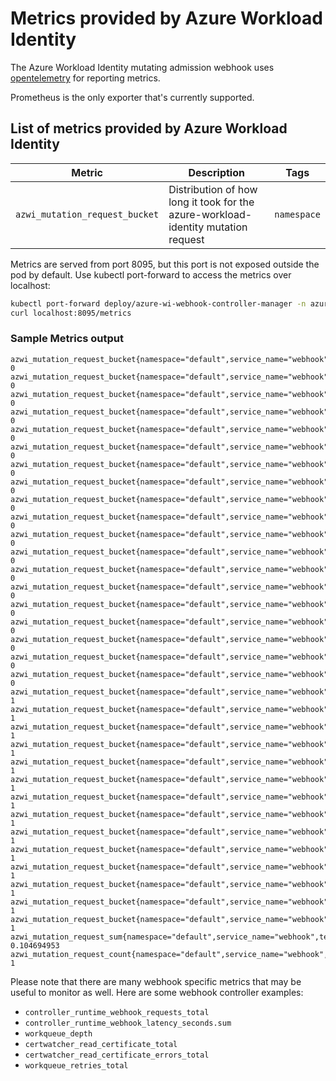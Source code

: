 # Metrics provided by Azure Workload Identity

The Azure Workload Identity mutating admission webhook uses [opentelemetry](https://opentelemetry.io/) for reporting metrics.

Prometheus is the only exporter that's currently supported.

## List of metrics provided by Azure Workload Identity

| Metric                         | Description                                                                       | Tags        |
| ------------------------------ | --------------------------------------------------------------------------------- | ----------- |
| `azwi_mutation_request_bucket` | Distribution of how long it took for the azure-workload-identity mutation request | `namespace` |

Metrics are served from port 8095, but this port is not exposed outside the pod by default. Use kubectl port-forward to access the metrics over localhost:

```bash
kubectl port-forward deploy/azure-wi-webhook-controller-manager -n azure-workload-identity-system 8095:8095 &
curl localhost:8095/metrics
```

### Sample Metrics output

```shell
azwi_mutation_request_bucket{namespace="default",service_name="webhook",telemetry_sdk_language="go",telemetry_sdk_name="opentelemetry",telemetry_sdk_version="0.20.0",le="0.001"} 0
azwi_mutation_request_bucket{namespace="default",service_name="webhook",telemetry_sdk_language="go",telemetry_sdk_name="opentelemetry",telemetry_sdk_version="0.20.0",le="0.002"} 0
azwi_mutation_request_bucket{namespace="default",service_name="webhook",telemetry_sdk_language="go",telemetry_sdk_name="opentelemetry",telemetry_sdk_version="0.20.0",le="0.003"} 0
azwi_mutation_request_bucket{namespace="default",service_name="webhook",telemetry_sdk_language="go",telemetry_sdk_name="opentelemetry",telemetry_sdk_version="0.20.0",le="0.004"} 0
azwi_mutation_request_bucket{namespace="default",service_name="webhook",telemetry_sdk_language="go",telemetry_sdk_name="opentelemetry",telemetry_sdk_version="0.20.0",le="0.005"} 0
azwi_mutation_request_bucket{namespace="default",service_name="webhook",telemetry_sdk_language="go",telemetry_sdk_name="opentelemetry",telemetry_sdk_version="0.20.0",le="0.006"} 0
azwi_mutation_request_bucket{namespace="default",service_name="webhook",telemetry_sdk_language="go",telemetry_sdk_name="opentelemetry",telemetry_sdk_version="0.20.0",le="0.007"} 0
azwi_mutation_request_bucket{namespace="default",service_name="webhook",telemetry_sdk_language="go",telemetry_sdk_name="opentelemetry",telemetry_sdk_version="0.20.0",le="0.008"} 0
azwi_mutation_request_bucket{namespace="default",service_name="webhook",telemetry_sdk_language="go",telemetry_sdk_name="opentelemetry",telemetry_sdk_version="0.20.0",le="0.009"} 0
azwi_mutation_request_bucket{namespace="default",service_name="webhook",telemetry_sdk_language="go",telemetry_sdk_name="opentelemetry",telemetry_sdk_version="0.20.0",le="0.01"} 0
azwi_mutation_request_bucket{namespace="default",service_name="webhook",telemetry_sdk_language="go",telemetry_sdk_name="opentelemetry",telemetry_sdk_version="0.20.0",le="0.02"} 0
azwi_mutation_request_bucket{namespace="default",service_name="webhook",telemetry_sdk_language="go",telemetry_sdk_name="opentelemetry",telemetry_sdk_version="0.20.0",le="0.03"} 0
azwi_mutation_request_bucket{namespace="default",service_name="webhook",telemetry_sdk_language="go",telemetry_sdk_name="opentelemetry",telemetry_sdk_version="0.20.0",le="0.04"} 0
azwi_mutation_request_bucket{namespace="default",service_name="webhook",telemetry_sdk_language="go",telemetry_sdk_name="opentelemetry",telemetry_sdk_version="0.20.0",le="0.05"} 0
azwi_mutation_request_bucket{namespace="default",service_name="webhook",telemetry_sdk_language="go",telemetry_sdk_name="opentelemetry",telemetry_sdk_version="0.20.0",le="0.06"} 0
azwi_mutation_request_bucket{namespace="default",service_name="webhook",telemetry_sdk_language="go",telemetry_sdk_name="opentelemetry",telemetry_sdk_version="0.20.0",le="0.07"} 0
azwi_mutation_request_bucket{namespace="default",service_name="webhook",telemetry_sdk_language="go",telemetry_sdk_name="opentelemetry",telemetry_sdk_version="0.20.0",le="0.08"} 0
azwi_mutation_request_bucket{namespace="default",service_name="webhook",telemetry_sdk_language="go",telemetry_sdk_name="opentelemetry",telemetry_sdk_version="0.20.0",le="0.09"} 0
azwi_mutation_request_bucket{namespace="default",service_name="webhook",telemetry_sdk_language="go",telemetry_sdk_name="opentelemetry",telemetry_sdk_version="0.20.0",le="0.1"} 0
azwi_mutation_request_bucket{namespace="default",service_name="webhook",telemetry_sdk_language="go",telemetry_sdk_name="opentelemetry",telemetry_sdk_version="0.20.0",le="0.2"} 1
azwi_mutation_request_bucket{namespace="default",service_name="webhook",telemetry_sdk_language="go",telemetry_sdk_name="opentelemetry",telemetry_sdk_version="0.20.0",le="0.3"} 1
azwi_mutation_request_bucket{namespace="default",service_name="webhook",telemetry_sdk_language="go",telemetry_sdk_name="opentelemetry",telemetry_sdk_version="0.20.0",le="0.4"} 1
azwi_mutation_request_bucket{namespace="default",service_name="webhook",telemetry_sdk_language="go",telemetry_sdk_name="opentelemetry",telemetry_sdk_version="0.20.0",le="0.5"} 1
azwi_mutation_request_bucket{namespace="default",service_name="webhook",telemetry_sdk_language="go",telemetry_sdk_name="opentelemetry",telemetry_sdk_version="0.20.0",le="0.6"} 1
azwi_mutation_request_bucket{namespace="default",service_name="webhook",telemetry_sdk_language="go",telemetry_sdk_name="opentelemetry",telemetry_sdk_version="0.20.0",le="0.7"} 1
azwi_mutation_request_bucket{namespace="default",service_name="webhook",telemetry_sdk_language="go",telemetry_sdk_name="opentelemetry",telemetry_sdk_version="0.20.0",le="0.8"} 1
azwi_mutation_request_bucket{namespace="default",service_name="webhook",telemetry_sdk_language="go",telemetry_sdk_name="opentelemetry",telemetry_sdk_version="0.20.0",le="0.9"} 1
azwi_mutation_request_bucket{namespace="default",service_name="webhook",telemetry_sdk_language="go",telemetry_sdk_name="opentelemetry",telemetry_sdk_version="0.20.0",le="1"} 1
azwi_mutation_request_bucket{namespace="default",service_name="webhook",telemetry_sdk_language="go",telemetry_sdk_name="opentelemetry",telemetry_sdk_version="0.20.0",le="1.5"} 1
azwi_mutation_request_bucket{namespace="default",service_name="webhook",telemetry_sdk_language="go",telemetry_sdk_name="opentelemetry",telemetry_sdk_version="0.20.0",le="2"} 1
azwi_mutation_request_bucket{namespace="default",service_name="webhook",telemetry_sdk_language="go",telemetry_sdk_name="opentelemetry",telemetry_sdk_version="0.20.0",le="2.5"} 1
azwi_mutation_request_bucket{namespace="default",service_name="webhook",telemetry_sdk_language="go",telemetry_sdk_name="opentelemetry",telemetry_sdk_version="0.20.0",le="3"} 1
azwi_mutation_request_bucket{namespace="default",service_name="webhook",telemetry_sdk_language="go",telemetry_sdk_name="opentelemetry",telemetry_sdk_version="0.20.0",le="+Inf"} 1
azwi_mutation_request_sum{namespace="default",service_name="webhook",telemetry_sdk_language="go",telemetry_sdk_name="opentelemetry",telemetry_sdk_version="0.20.0"} 0.104694953
azwi_mutation_request_count{namespace="default",service_name="webhook",telemetry_sdk_language="go",telemetry_sdk_name="opentelemetry",telemetry_sdk_version="0.20.0"} 1
```

Please note that there are many webhook specific metrics that may be useful to monitor as well.  Here are some webhook controller examples:

- `controller_runtime_webhook_requests_total`
- `controller_runtime_webhook_latency_seconds.sum`
- `workqueue_depth`
- `certwatcher_read_certificate_total`
- `certwatcher_read_certificate_errors_total`
- `workqueue_retries_total`
